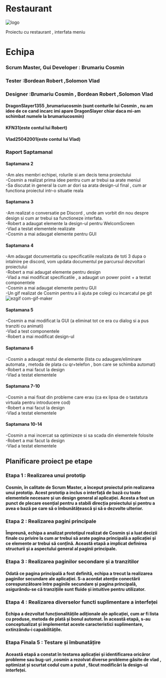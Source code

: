 # Restaurant
![logo](https://github.com/etc-sea/Restaurant/assets/106124168/f8e8ed23-869e-473f-a128-06b29a33bee3)

Proiectu cu restaurant , interfata meniu

# Echipa

  ### Scrum Master, Gui Developer : Brumariu Cosmin
  ### Tester :Bordean Robert ,Solomon Vlad
  ### Designer :Brumariu Cosmin , Bordean Robert ,Solomon Vlad
  #### DragonSlayer1355 ,brumariucosmin (sunt conturile lui Cosmin , nu am idee de ce cand incarc imi apare DragonSlayer chiar daca mi-am schimbat numele la brumariucosmin)
  #### KFN31(este contul lui Robert)
  #### Vlad25042001(este contul lui Vlad)
### Raport Saptamanal

#### Saptamana 2

  -Am ales membri echipei, rolurile si am decis tema proiectului <br>
  -Cosmin a realizat prima idee pentru cum ar trebui sa arate meniul <br>
  -Sa discutat in general la cum ar dori sa arata design-ul final , cum ar functiona proiectul intr-o situatie reala

#### Saptamana 3

  -Am realizat o conversatie pe Discord , unde am vorbit din nou despre design si cum ar trebui sa functioneze interfata. <br>
  -Robert a adaugat elemente la design-ul pentru WelcomScreen <br>
  -Vlad a testat elementele realizate <br>
  -Cosmin a mai adaugat elemente pentru GUI 

#### Saptamana 4
  -Am adaugat documentatia cu specificatiile realizata de toti 3 dupa o intalnire pe discord, vom updata documentul pe parcursul dezvoltari proiectului <br>
  -Robert a mai adaugat elemente pentru design <br>
  -Vlad a mai modificat specificatile , a adaugat un power point + a testat componentele <br>
  -Cosmin a mai adaugat elemente pentru GUI <br>
  -Un gif realizat de Cosmin pentru a ii ajuta pe colegi cu incarcatul pe git <br>
  ![ezgif com-gif-maker](https://github.com/etc-sea/Restaurant/assets/106124168/512f4f66-adfd-44be-b8a9-fff2f294ec80)

#### Saptamana 5
-Cosmin a mai modificat la GUI (a eliminat tot ce era cu dialog si a pus tranziti cu animati) <br>
-Vlad a test componentele <br>
-Robert a mai modificat design-ul

#### Saptamana 6
-Cosmin a adaugat restul de elemente (lista cu adaugare/eliminare automata , metoda de plata cu qr+telefon , bon care se schimba automat) <br>
-Robert a mai facut la design <br>
-Vlad a testat elementele 

#### Saptamana 7-10
-Cosmin a mai fixat din probleme care erau (ca ex lipsa de o tastatura virtuala pentru introducere cod) <br>
-Robert a mai facut la design <br>
-Vlad a testat elementele 

#### Saptamana 10-14
-Cosmin a mai incercat sa optimizeze si sa scada din elementele folosite <br>
-Robert a mai facut la design <br>
-Vlad a testat elementele 


## Planificare proiect pe etape
### Etapa 1 : Realizarea unui prototip 
#### Cosmin, în calitate de Scrum Master, a început proiectul prin realizarea unui prototip. Acest prototip a inclus o interfață de bază cu toate elementele necesare și un design general al aplicației. Acesta a fost un punct de plecare esențial pentru a stabili direcția proiectului și pentru a avea o bază pe care să o îmbunătățească și să o dezvolte ulterior.
### Etapa 2 : Realizarea pagini principale 
#### Împreună, echipa a analizat prototipul realizat de Cosmin și a luat decizii finale cu privire la cum ar trebui să arate pagina principală a aplicației și ce elemente ar trebui să conțînă. Această etapă a implicat definirea structurii și a aspectului general al paginii principale.
### Etapa 3 : Realizarea paginilor secondare și a tranzitilor 
#### Odată ce pagina principală a fost definită, echipa a trecut la realizarea paginilor secundare ale aplicației. S-a acordat atenție conectării corespunzătoare între paginile secundare și pagina principală, asigurându-se că tranzițiile sunt fluide și intuitive pentru utilizator.
### Etapa 4 : Realizarea diverselor functi suplimentare a interfeței 
#### Echipa a dezvoltat funcționalitățile adiționale ale aplicației, cum ar fi lista cu produse, metoda de plată și bonul automat. În această etapă, s-au conceptualizat și implementat aceste caracteristici suplimentare, extinzându-i capabilitățile.
### Etapa Finala 5 : Testare și îmbunatățire 
#### Această etapă a constat în testarea aplicației și identificarea oricăror probleme sau bug-uri ,cosmin a rezolvat diverse probleme găsite de vlad , optimizat și scurtat codul cum a putut , făcut modificări la design-ul interfeței.

  

